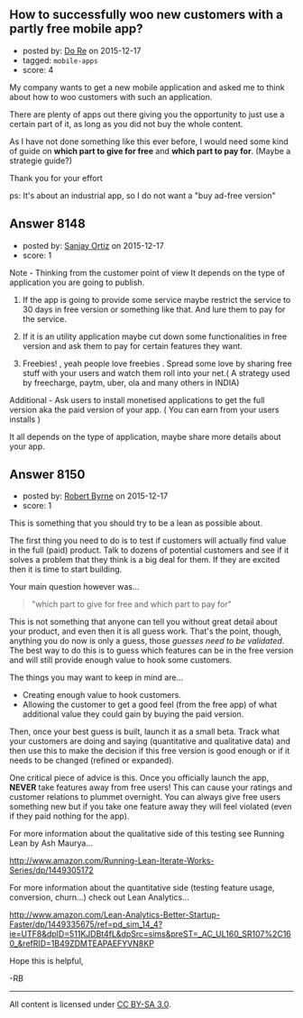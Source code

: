 ## How to successfully woo new customers with a partly free mobile app?

- posted by: [Do Re](https://stackexchange.com/users/4479321/do-re) on 2015-12-17
- tagged: `mobile-apps`
- score: 4



My company wants to get a new mobile application and asked me to think about how to woo customers with such an application.

There are plenty of apps out there giving you the opportunity to just use a certain part of it, as long as you did not buy the whole content.

As I have not done something like this ever before, I would need some kind of guide on **which part to give for free** and **which part to pay for**. (Maybe a strategie guide?)

Thank you for your effort

ps: It's about an industrial app, so I do not want a "buy ad-free version"


## Answer 8148

- posted by: [Sanjay Ortiz](https://stackexchange.com/users/7190264/sanjay-ortiz) on 2015-12-17
- score: 1

Note - Thinking from the customer point of view 
It depends on the type of application you are going to publish.

1. If the app is going to provide some service maybe restrict the service to 30 days in free version  or something like that. And lure them to pay for the service.

2. If it is an utility application maybe cut down some functionalities in free version and ask them to pay for certain features they want.

3. Freebies! , yeah people love freebies . Spread some love by sharing free stuff with your users and watch them roll into your net.( A strategy used by freecharge, paytm, uber, ola and many others in INDIA)

Additional -  Ask users to install monetised applications to get the full version aka the paid version of your app. ( You can earn from your users installs )

It all depends on the type of application, maybe share more details about your app.



## Answer 8150

- posted by: [Robert Byrne](https://stackexchange.com/users/5232876/robert-byrne) on 2015-12-17
- score: 1

This is something that you should try to be a lean as possible about.

The first thing you need to do is to test if customers will actually find value in the full (paid) product. Talk to dozens of potential customers and see if it solves a problem that they think is a big deal for them. If they are excited then it is time to start building.

Your main question however was...

> "which part to give for free and which part to pay for"

This is not something that anyone can tell you without great detail about your product, and even then it is all guess work. That's the point, though, anything you do now is only a guess, those *guesses need to be validated*. The best way to do this is to guess which features can be in the free version and will still provide enough value to hook some customers.

The things you may want to keep in mind are...

* Creating enough value to hook customers.
* Allowing the customer to get a good feel (from the free app) of what additional value they could gain by buying the paid version.

Then, once your best guess is built, launch it as a small beta. Track what your customers are doing and saying (quantitative and qualitative data) and then use this to make the decision if this free version is good enough or if it needs to be changed (refined or expanded).

One critical piece of advice is this. Once you officially launch the app, **NEVER** take features away from free users! This can cause your ratings and customer relations to plummet overnight. You can always give free users something new but if you take one feature away they will feel violated (even if they paid nothing for the app).

For more information about the qualitative side of this testing see Running Lean by Ash Maurya...

http://www.amazon.com/Running-Lean-Iterate-Works-Series/dp/1449305172

For more information about the quantitative side (testing feature usage, conversion, churn...) check out Lean Analytics...

http://www.amazon.com/Lean-Analytics-Better-Startup-Faster/dp/1449335675/ref=pd_sim_14_4?ie=UTF8&dpID=511KJDBt4fL&dpSrc=sims&preST=_AC_UL160_SR107%2C160_&refRID=1B49ZDMTEAPAEFYVN8KP

Hope this is helpful,

-RB



---

All content is licensed under [CC BY-SA 3.0](https://creativecommons.org/licenses/by-sa/3.0/).
